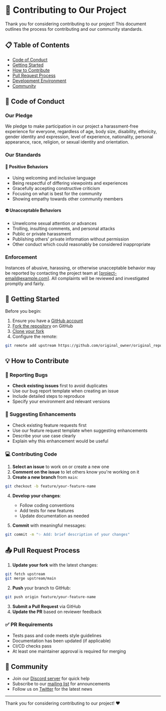 # 🤝 Contributing to Our Project

Thank you for considering contributing to our project! This document outlines the process for contributing and our community standards.

## 📋 Table of Contents

- [Code of Conduct](#code-of-conduct)
- [Getting Started](#getting-started)
- [How to Contribute](#how-to-contribute)
- [Pull Request Process](#pull-request-process)
- [Development Environment](#development-environment)
- [Community](#community)

## 📜 Code of Conduct

### Our Pledge

We pledge to make participation in our project a harassment-free experience for everyone, regardless of age, body size, disability, ethnicity, gender identity and expression, level of experience, nationality, personal appearance, race, religion, or sexual identity and orientation.

### Our Standards

#### 🌟 Positive Behaviors

- Using welcoming and inclusive language
- Being respectful of differing viewpoints and experiences
- Gracefully accepting constructive criticism
- Focusing on what is best for the community
- Showing empathy towards other community members

#### ⛔ Unacceptable Behaviors

- Unwelcome sexual attention or advances
- Trolling, insulting comments, and personal attacks
- Public or private harassment
- Publishing others' private information without permission
- Other conduct which could reasonably be considered inappropriate

### Enforcement

Instances of abusive, harassing, or otherwise unacceptable behavior may be reported by contacting the project team at [project-email@example.com]. All complaints will be reviewed and investigated promptly and fairly.

## 🚀 Getting Started

Before you begin:

1. Ensure you have a [GitHub account](https://github.com/signup)
2. [Fork the repository](https://help.github.com/articles/fork-a-repo/) on GitHub
3. [Clone your fork](https://help.github.com/articles/cloning-a-repository/)
4. Configure the remote:

```bash
git remote add upstream https://github.com/original_owner/original_repository.git
```

## 💡 How to Contribute

### 🐛 Reporting Bugs

- **Check existing issues** first to avoid duplicates
- Use our bug report template when creating an issue
- Include detailed steps to reproduce
- Specify your environment and relevant versions

### 🌱 Suggesting Enhancements

- Check existing feature requests first
- Use our feature request template when suggesting enhancements
- Describe your use case clearly 
- Explain why this enhancement would be useful

### 💻 Contributing Code

1. **Select an issue** to work on or create a new one
2. **Comment on the issue** to let others know you're working on it
3. **Create a new branch** from `main`:

```bash
git checkout -b feature/your-feature-name
```

4. **Develop your changes**:
   - Follow coding conventions
   - Add tests for new features
   - Update documentation as needed

5. **Commit** with meaningful messages:

```bash
git commit -m "✨ Add: brief description of your changes"
```

## 📤 Pull Request Process

1. **Update your fork** with the latest changes:

```bash
git fetch upstream
git merge upstream/main
```

2. **Push** your branch to GitHub:

```bash
git push origin feature/your-feature-name
```

3. **Submit a Pull Request** via GitHub
4. **Update the PR** based on reviewer feedback

### ✅ PR Requirements

- Tests pass and code meets style guidelines
- Documentation has been updated (if applicable)
- CI/CD checks pass
- At least one maintainer approval is required for merging

## 👥 Community

- Join our [Discord server](#) for quick help
- Subscribe to our [mailing list](#) for announcements
- Follow us on [Twitter](#) for the latest news

---

Thank you for considering contributing to our project! ❤️
